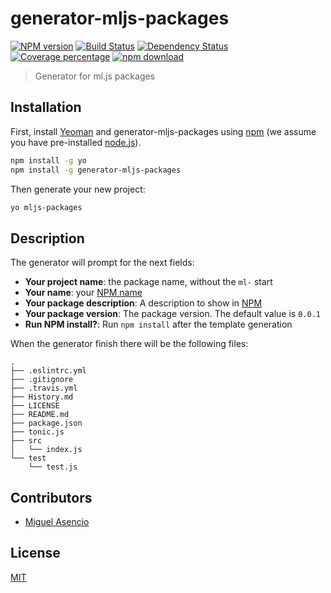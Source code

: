 # generator-mljs-packages

  [![NPM version][npm-image]][npm-url]
  [![Build Status][travis-image]][travis-url]
  [![Dependency Status][daviddm-image]][daviddm-url]
  [![Coverage percentage][coveralls-image]][coveralls-url]
  [![npm download][download-image]][download-url]

> Generator for ml.js packages

## Installation

First, install [Yeoman](http://yeoman.io) and generator-mljs-packages using [npm](https://www.npmjs.com/) (we assume you have pre-installed [node.js](https://nodejs.org/)).

```bash
npm install -g yo
npm install -g generator-mljs-packages
```

Then generate your new project:

```bash
yo mljs-packages
```

## Description

The generator will prompt for the next fields:

  * __Your project name__: the package name, without the `ml-` start
  * __Your name__: your [NPM name](https://docs.npmjs.com/files/package.json#people-fields-author-contributors)
  * __Your package description__: A description to show in [NPM](https://docs.npmjs.com/files/package.json#description-1)
  * __Your package version__: The package version. The default value is `0.0.1`
  * __Run NPM install?__: Run `npm install` after the template generation

When the generator finish there will be the following files:

```
.
├── .eslintrc.yml
├── .gitignore
├── .travis.yml
├── History.md
├── LICENSE
├── README.md
├── package.json
├── tonic.js
├── src
│   └── index.js
└── test
    └── test.js
```

## Contributors

* [Miguel Asencio](https://github.com/maasencioh)

## License

[MIT](./LICENSE)

[npm-image]: https://badge.fury.io/js/generator-mljs-packages.svg
[npm-url]: https://npmjs.org/package/generator-mljs-packages
[travis-image]: https://travis-ci.org/mljs/generator-mljs-packages.svg?branch=master
[travis-url]: https://travis-ci.org/mljs/generator-mljs-packages
[daviddm-image]: https://david-dm.org/mljs/generator-mljs-packages.svg?theme=shields.io
[daviddm-url]: https://david-dm.org/mljs/generator-mljs-packages
[coveralls-image]: https://coveralls.io/repos/github/mljs/generator-mljs-packages/badge.svg?branch=master
[coveralls-url]: https://coveralls.io/github/mljs/generator-mljs-packages?branch=master
[download-image]: https://img.shields.io/npm/dm/generator-mljs-packages.svg?style=flat-square
[download-url]: https://npmjs.org/package/generator-mljs-packages
